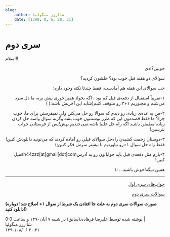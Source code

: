 ```yaml
---
blog:
    author: شااززز منگولیا
    date: [1390, 8, 6, 20, 31]
---
```

# سری دوم

<div class="cnt">
<div>
سلام!!!
</div>
<p dir="rtl">خوبین؟:دی</p>
<div></div>
<p dir="rtl">سوالای
دو هفته قبل خوب بود؟ حلشون کردید؟</p>
<div></div>
<p dir="rtl">خب
سوالای این هفته هم آمادست، فقط چندتا
نکته وجود داره:</p>
<div></div>
<p dir="rtl">۱-تقریباً استقبال از دفعه‌ی
قبل کم بود ، اگه بخواد همین‌جوری پیش
بره، ما دل سرد می‌شیم و مجبوریم ۱+۳
رو متوقف کنیم(شاید
این آخریش باشه:( )</p>
<div></div>
<p dir="rtl">۲-من یه عده‌ی زیادی رو دیدم
که سوالا رو حل می‌کنن ولی نمیفرستن برای
ما، خوب چرا؟ ما فقط قصدمون این که طرز
نوشتنتون خوب بشه وگرنه سوال واسه حل کردن
زیاده!مطمئن باشید اگه
راه حل غلط باشه،نمی‌خندیم بهش!پس
از فرستادن جواب نترسین!</p>
<div></div>
<p dir="rtl">۳-دوستان زحمت کشیدن راه‌حل
سوالای قبلی رو آماده کردند که می‌تونید
دانلودش کنین!فقط راه
حل سوال ۱+رو نیاوردیم
تا بیشتر سرش فکر کنین;)</p>
<p dir="rtl"><style type="text/css">/**//*]]>*/</style></p>
<p align="RIGHT" dir="rtl">۴-بازم مثل دفعه‌ی قبل باید
جواباتون رو به آدرسsh44zzz[at]gmail[dot]comمیل کنین!</p>
<div></div>
<p dir="rtl">همین
دیگه!خوش باشید...
:)</p>
<hr size="2" width="100%"/>
<p dir="rtl"><a href="http://s2.picofile.com/file/7169414943/seri1_sol.pdf.html" target="_blank" title="جواب‌های سری اول">جواب‌های سری اول</a></p>
<p dir="rtl"><a href="http://s2.picofile.com/file/7169632147/seri2_edited.pdf.html" target="_blank" title="سوالات سری دوم">سوالات سری دوم</a></p>
<p><strong>(صورت سوالات سری دوم به علت جا افتادن یک شرط از سوال ۱+ اصلاح شد! دوباره دانلود کنید!)</strong></p>
<p></p>
<div class="postDesc">نوشته شده توسط علیرضا فرهادی(سابق) در شنبه ۷ آبان۱۳۹۰ و ساعت 0:0 
	 |</div>
</div>

<div class="blog-info">
    <div class="blog-author">شااززز منگولیا</div>
    <div class="blog-date">۱۳۹۰/۰۸/۰۶ ۲۰:۳۱</div>
</div>

